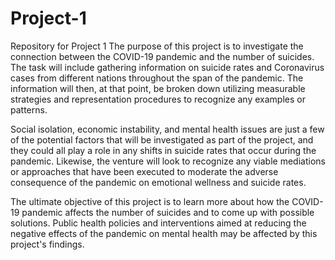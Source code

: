 # Project-1
Repository for Project 1
The purpose of this project is to investigate the connection between the COVID-19 pandemic and the number of suicides. The task will include gathering information on suicide rates and Coronavirus cases from different nations throughout the span of the pandemic. The information will then, at that point, be broken down utilizing measurable strategies and representation procedures to recognize any examples or patterns.

Social isolation, economic instability, and mental health issues are just a few of the potential factors that will be investigated as part of the project, and they could all play a role in any shifts in suicide rates that occur during the pandemic. Likewise, the venture will look to recognize any viable mediations or approaches that have been executed to moderate the adverse consequence of the pandemic on emotional wellness and suicide rates.

The ultimate objective of this project is to learn more about how the COVID-19 pandemic affects the number of suicides and to come up with possible solutions. Public health policies and interventions aimed at reducing the negative effects of the pandemic on mental health may be affected by this project's findings.
